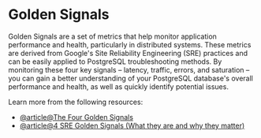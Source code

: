 # Golden Signals

Golden Signals are a set of metrics that help monitor application performance and health, particularly in distributed systems. These metrics are derived from Google's Site Reliability Engineering (SRE) practices and can be easily applied to PostgreSQL troubleshooting methods. By monitoring these four key signals – latency, traffic, errors, and saturation – you can gain a better understanding of your PostgreSQL database's overall performance and health, as well as quickly identify potential issues.

Learn more from the following resources:

- [@article@The Four Golden Signals](https://sre.google/sre-book/monitoring-distributed-systems/#xref_monitoring_golden-signals)
- [@article@4 SRE Golden Signals (What they are and why they matter)](https://www.blameless.com/blog/4-sre-golden-signals-what-they-are-and-why-they-matter)